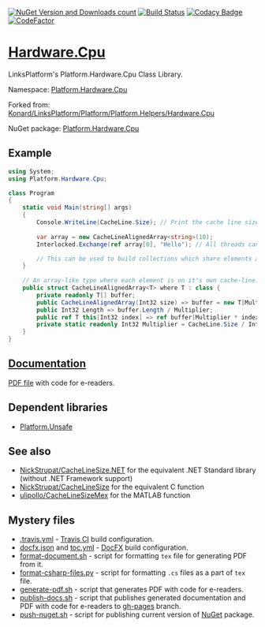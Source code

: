 [![NuGet Version and Downloads count](https://buildstats.info/nuget/Platform.Hardware.Cpu)](https://www.nuget.org/packages/Platform.Hardware.Cpu)
[![Build Status](https://travis-ci.com/linksplatform/CacheLineSize.NET.svg?branch=master)](https://travis-ci.com/linksplatform/CacheLineSize.NET)
[![Codacy Badge](https://api.codacy.com/project/badge/Grade/c07241e87f0a4441a8cd9664e0b6fadc)](https://app.codacy.com/app/drakonard/Hardware.Cpu?utm_source=github.com&utm_medium=referral&utm_content=linksplatform/Hardware.Cpu&utm_campaign=Badge_Grade_Dashboard)
[![CodeFactor](https://www.codefactor.io/repository/github/linksplatform/Hardware.Cpu/badge)](https://www.codefactor.io/repository/github/linksplatform/Hardware.Cpu)

# [Hardware.Cpu](https://github.com/linksplatform/Hardware.Cpu)

LinksPlatform's Platform.Hardware.Cpu Class Library.

Namespace: [Platform.Hardware.Cpu](https://linksplatform.github.io/Hardware.Cpu/api/Platform.Hardware.Cpu.html)

Forked from: [Konard/LinksPlatform/Platform/Platform.Helpers/Hardware.Cpu](https://github.com/Konard/LinksPlatform/tree/19902d5c6221b5c93a5e06849de28bb97edac5f8/Platform/Platform.Helpers/Hardware.Cpu)

NuGet package: [Platform.Hardware.Cpu](https://www.nuget.org/packages/Platform.Hardware.Cpu)

## Example
```csharp
using System;
using Platform.Hardware.Cpu;

class Program
{
    static void Main(string[] args)
    {
        Console.WriteLine(CacheLine.Size); // Print the cache line size in bytes
        
        var array = new CacheLineAlignedArray<string>(10);
        Interlocked.Exchange(ref array[0], "Hello"); // All threads can now see the latest value at `array[0]` without risk of ruining performance with false-sharing

        // This can be used to build collections which share elements across threads at the fastest possible synchronization.
    }
    
    // An array-like type where each element is on it's own cache-line. This is a building block for avoiding false-sharing.
    public struct CacheLineAlignedArray<T> where T : class {
        private readonly T[] buffer;
        public CacheLineAlignedArray(Int32 size) => buffer = new T[Multiplier * size];
        public Int32 Length => buffer.Length / Multiplier;
        public ref T this[Int32 index] => ref buffer[Multiplier * index];
        private static readonly Int32 Multiplier = CacheLine.Size / IntPtr.Size;
    }
}
```

## [Documentation](https://linksplatform.github.io/Hardware.Cpu)
[PDF file](https://linksplatform.github.io/Hardware.Cpu/Platform.Hardware.Cpu.pdf) with code for e-readers.

## Dependent libraries
*   [Platform.Unsafe](https://github.com/linksplatform/Unsafe)

## See also
- [NickStrupat/CacheLineSize.NET](https://github.com/NickStrupat/CacheLineSize.NET) for the equivalent .NET Standard library (without .NET Framework support)
- [NickStrupat/CacheLineSize](https://github.com/NickStrupat/CacheLineSize) for the equivalent C function
- [ulipollo/CacheLineSizeMex](https://github.com/ulipollo/CacheLineSizeMex) for the MATLAB function

## Mystery files
*   [.travis.yml](https://github.com/linksplatform/Hardware.Cpu/blob/master/.travis.yml) - [Travis CI](https://travis-ci.com) build configuration.
*   [docfx.json](https://github.com/linksplatform/Hardware.Cpu/blob/master/docfx.json) and [toc.yml](https://github.com/linksplatform/Hardware.Cpu/blob/master/toc.yml) - [DocFX](https://dotnet.github.io/docfx) build configuration.
*   [format-document.sh](https://github.com/linksplatform/Hardware.Cpu/blob/master/format-document.sh) - script for formatting `tex` file for generating PDF from it.
*   [format-csharp-files.py](https://github.com/linksplatform/Hardware.Cpu/blob/master/format-csharp-files.py) - script for formatting `.cs` files as a part of `tex` file.
*   [generate-pdf.sh](https://github.com/linksplatform/Hardware.Cpu/blob/master/generate-pdf.sh) - script that generates PDF with code for e-readers.
*   [publish-docs.sh](https://github.com/linksplatform/Hardware.Cpu/blob/master/publish-docs.sh) - script that publishes generated documentation and PDF with code for e-readers to [gh-pages](https://github.com/linksplatform/Hardware.Cpu/tree/gh-pages) branch.
*   [push-nuget.sh](https://github.com/linksplatform/Hardware.Cpu/blob/master/push-nuget.sh) - script for publishing current version of [NuGet](https://www.nuget.org) package.
